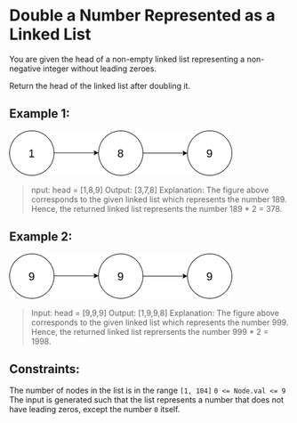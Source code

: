 # Double a Number Represented as a Linked List

You are given the head of a non-empty linked list representing a non-negative integer without leading zeroes.

Return the head of the linked list after doubling it.



## Example 1:

![double a number represented as a linked list](example.png)

>nput: head = [1,8,9]
>Output: [3,7,8]
>Explanation: The figure above corresponds to the given linked list which represents the number 189. Hence, the returned linked list represents the number 189 * 2 = 378.


## Example 2:

![double a number represented as a linked list](example2.png)

>Input: head = [9,9,9]
>Output: [1,9,9,8]
>Explanation: The figure above corresponds to the given linked list which represents the number 999. Hence, the returned linked list reprersents the number 999 * 2 = 1998.

## Constraints:

The number of nodes in the list is in the range `[1, 104]`
`0 <= Node.val <= 9`
The input is generated such that the list represents a number that does not have leading zeros, except the number `0` itself.
